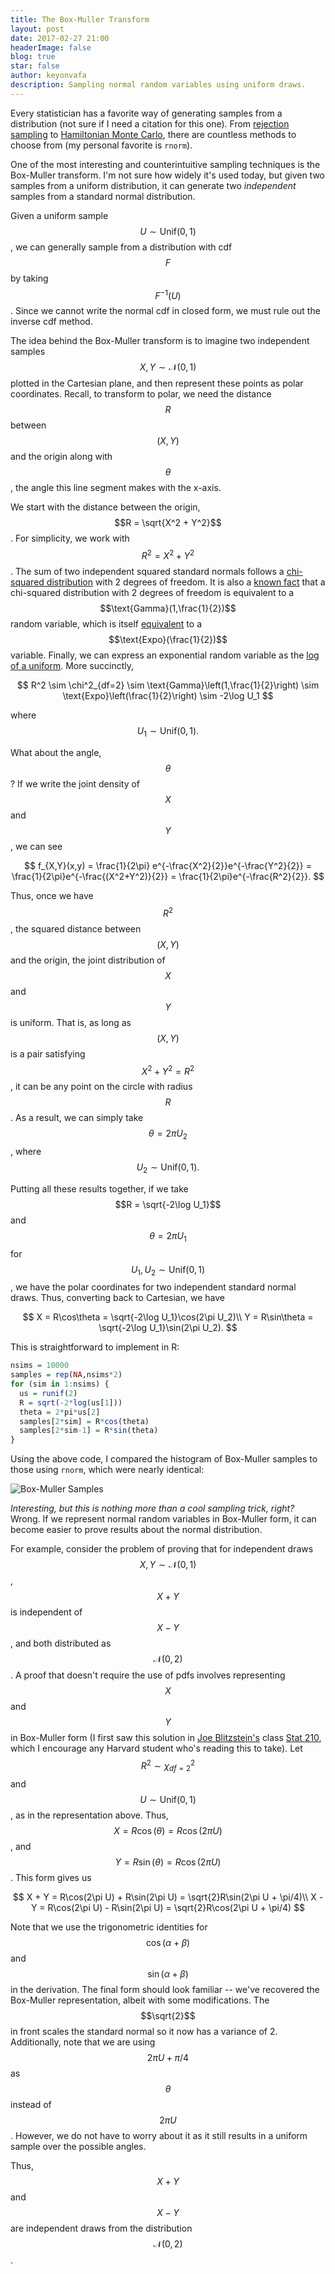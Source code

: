 ```yaml
---
title: The Box-Muller Transform
layout: post
date: 2017-02-27 21:00
headerImage: false
blog: true
star: false
author: keyonvafa
description: Sampling normal random variables using uniform draws.  
---
```


Every statistician has a favorite way of generating samples from a distribution (not sure if I need a citation for this one). From <a href='https://en.wikipedia.org/wiki/Rejection_sampling'>rejection sampling</a> to <a href='https://arxiv.org/pdf/1206.1901.pdf'>Hamiltonian Monte Carlo</a>, there are countless methods to choose from (my personal favorite is ``rnorm``).

One of the most interesting and counterintuitive sampling techniques is the Box-Muller transform. I'm not sure how widely it's used today, but given two samples from a uniform distribution, it can generate two _independent_ samples from a standard normal distribution.

Given a uniform sample $$U \sim \text{Unif}(0,1)$$, we can generally sample from a distribution with cdf $$F$$ by taking $$F^{-1}(U)$$. Since we cannot write the normal cdf in closed form, we must rule out the inverse cdf method.

The idea behind the Box-Muller transform is to imagine two independent samples $$X, Y \sim \mathcal{N}(0,1)$$ plotted in the Cartesian plane, and then represent these points as polar coordinates. Recall, to transform to polar, we need the distance $$R$$ between $$(X,Y)$$ and the origin along with $$\theta$$, the angle this line segment makes with the x-axis.

We start with the distance between the origin, $$R = \sqrt{X^2 + Y^2}$$. For simplicity, we work with $$R^2 = X^2 + Y^2$$. The sum of two independent squared standard normals follows a <a href='https://en.wikipedia.org/wiki/Chi-squared_distribution'>chi-squared distribution</a> with 2 degrees of freedom. It is also a <a href='https://en.wikipedia.org/wiki/Chi-squared_distribution#Gamma.2C_exponential.2C_and_related_distributions'>known fact</a> that a chi-squared distribution with 2 degrees of freedom is equivalent to a $$\text{Gamma}(1,\frac{1}{2})$$ random variable, which is itself <a href='http://stats.stackexchange.com/questions/27908/sum-of-exponential-random-variables-follows-gamma-confused-by-the-parameters'>equivalent</a> to a $$\text{Expo}(\frac{1}{2})$$ variable. Finally, we can express an exponential random variable as the <a href='http://math.stackexchange.com/questions/199614/distribution-of-log-x-if-x-is-uniform'>log of a uniform</a>. More succinctly,

$$
R^2 \sim \chi^2_{df=2} \sim \text{Gamma}\left(1,\frac{1}{2}\right) \sim \text{Expo}\left(\frac{1}{2}\right) \sim -2\log U_1
$$

where $$U_1 \sim \text{Unif}(0,1).$$

What about the angle, $$\theta$$? If we write the joint density of $$X$$ and $$Y$$, we can see

$$
f_{X,Y}(x,y) = \frac{1}{2\pi} e^{-\frac{X^2}{2}}e^{-\frac{Y^2}{2}} = \frac{1}{2\pi}e^{-\frac{(X^2+Y^2)}{2}} = \frac{1}{2\pi}e^{-\frac{R^2}{2}}.
$$

Thus, once we have $$R^2$$, the squared distance between $$(X,Y)$$ and the origin, the joint distribution of $$X$$ and $$Y$$ is uniform. That is, as long as $$(X,Y)$$ is a pair satisfying $$X^2 + Y^2 = R^2$$, it can be any point on the circle with radius $$R$$. As a result, we can simply take $$\theta = 2\pi U_2$$, where $$U_2 \sim \text{Unif}(0,1).$$

Putting all these results together, if we take $$R = \sqrt{-2\log U_1}$$ and $$\theta = 2\pi U_1$$ for $$U_1, U_2 \sim \text{Unif}(0,1)$$, we have the polar coordinates for two independent standard normal draws. Thus, converting back to Cartesian, we have 

$$
X = R\cos\theta = \sqrt{-2\log U_1}\cos(2\pi U_2)\\
Y = R\sin\theta = \sqrt{-2\log U_1}\sin(2\pi U_2).
$$

This is straightforward to implement in R:

```R
nsims = 10000
samples = rep(NA,nsims*2)
for (sim in 1:nsims) {
  us = runif(2)
  R = sqrt(-2*log(us[1]))
  theta = 2*pi*us[2]
  samples[2*sim] = R*cos(theta)
  samples[2*sim-1] = R*sin(theta) 
}
```
Using the above code, I compared the histogram of Box-Muller samples to those using `rnorm`, which were nearly identical:

![Box-Muller Samples]({{site.base_url}}/assets/images/box_muller_blog/box_muller_samples.png)

_Interesting, but this is nothing more than a cool sampling trick, right?_ Wrong. If we represent normal random variables in Box-Muller form, it can become easier to prove results about the normal distribution. 

For example, consider the problem of proving that for independent draws $$X,Y \sim \mathcal{N}(0,1)$$, $$X+Y$$ is independent of $$X-Y$$, and both distributed as $$\mathcal{N}(0,2)$$. A proof that doesn't require the use of pdfs involves representing $$X$$ and $$Y$$ in Box-Muller form (I first saw this solution in <a href='http://www.people.fas.harvard.edu/~blitz/Site/Home.html'>Joe Blitzstein's</a> class <a href='https://locator.tlt.harvard.edu/course/colgsas-111696'>Stat 210</a>, which I encourage any Harvard student who's reading this to take). Let $$R^2 \sim \chi^2_{df=2}$$ and $$U \sim \text{Unif}(0,1)$$, as in the representation above. Thus, $$X = R\cos(\theta) = R\cos(2\pi U)$$, and $$Y = R\sin(\theta) = R\cos(2\pi U)$$. This form gives us

$$
X + Y = R\cos(2\pi U) + R\sin(2\pi U) = \sqrt{2}R\sin(2\pi U + \pi/4)\\
X - Y = R\cos(2\pi U) - R\sin(2\pi U) = \sqrt{2}R\cos(2\pi U + \pi/4)
$$

Note that we use the trigonometric identities for $$\cos(\alpha + \beta)$$ and $$\sin(\alpha + \beta)$$ in the derivation. The final form should look familiar -- we've recovered the Box-Muller representation, albeit with some modifications. The $$\sqrt{2}$$ in front scales the standard normal so it now has a variance of 2. Additionally, note that we are using $$2\pi U + \pi/4$$ as $$\theta$$ instead of $$2\pi U$$. However, we do not have to worry about it as it still results in a uniform sample over the possible angles.

Thus, $$X+Y$$ and $$X-Y$$ are independent draws from the distribution $$\mathcal{N}(0,2)$$.

<!--between the x-axis and the line segment connecting the origin and $$(X,Y)$$. -->

<!--I first came across the method in a class taught by <a href='http://www.people.fas.harvard.edu/~blitz/Site/Home.html'>Joe Blitzstein</a>, and a conversation today with another PhD student inspired me to write up a short tutorial.-->
